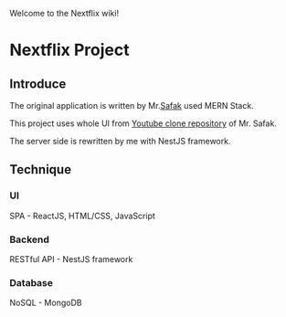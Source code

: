 Welcome to the Nextflix wiki!

# Nextflix Project

## Introduce

The original application is written by Mr.[Safak](https://github.com/safak/) used MERN Stack.

This project uses whole UI from [Youtube clone repository](https://github.com/safak/youtube) of Mr. Safak.

The server side is rewritten by me with NestJS framework.

## Technique

### UI

SPA - ReactJS, HTML/CSS, JavaScript

### Backend

RESTful API - NestJS framework

### Database

NoSQL - MongoDB
